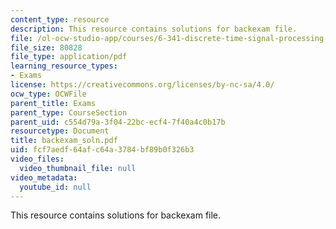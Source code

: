 ```yaml
---
content_type: resource
description: This resource contains solutions for backexam file.
file: /ol-ocw-studio-app/courses/6-341-discrete-time-signal-processing-fall-2005/fcf7aedf64afc64a3784bf89b0f326b3_backexam_soln.pdf
file_size: 80828
file_type: application/pdf
learning_resource_types:
- Exams
license: https://creativecommons.org/licenses/by-nc-sa/4.0/
ocw_type: OCWFile
parent_title: Exams
parent_type: CourseSection
parent_uid: c554d79a-3f04-22bc-ecf4-7f40a4c0b17b
resourcetype: Document
title: backexam_soln.pdf
uid: fcf7aedf-64af-c64a-3784-bf89b0f326b3
video_files:
  video_thumbnail_file: null
video_metadata:
  youtube_id: null
---
```

This resource contains solutions for backexam file.